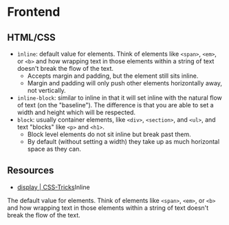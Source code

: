 # Frontend

## HTML/CSS

* `ìnline`: default value for elements. Think of elements like `<span>`, `<em>`, or `<b>` and how wrapping text in those elements within a string of text doesn't break the flow of the text.
  * Accepts margin and padding, but the element still sits inline.
  * Margin and padding will only push other elements horizontally away, not vertically.
* `inline-block`: similar to inline in that it will set inline with the natural flow of text (on the "baseline"). The difference is that you are able to set a width and height which will be respected.
* `block`: usually container elements, like `<div>`, `<section>`, and `<ul>`, and text "blocks" like `<p>` and `<h1>`.
  * Block level elements do not sit inline but break past them.
  * By default (without setting a width) they take up as much horizontal space as they can.

## Resources

* [display | CSS-Tricks](https://css-tricks.com/almanac/properties/d/display/)Inline

The default value for elements. Think of elements like `<span>`, `<em>`, or `<b>` and how wrapping text in those elements within a string of text doesn't break the flow of the text.
